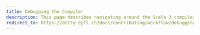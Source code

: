 ```yaml
---
title: Debugging the Compiler
description: This page describes navigating around the Scala 3 compiler.
redirect_to: https://dotty.epfl.ch/docs/contributing/workflow/debugging.html
---
```

